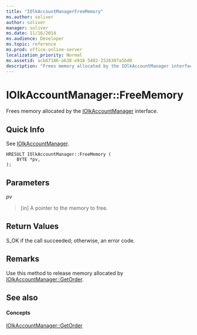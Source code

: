 ```yaml
---
title: "IOlkAccountManagerFreeMemory"
ms.author: soliver
author: soliver
manager: soliver
ms.date: 11/16/2014
ms.audience: Developer
ms.topic: reference
ms.prod: office-online-server
localization_priority: Normal
ms.assetid: acb67186-ab38-e918-5402-2526307a5bd0
description: "Frees memory allocated by the IOlkAccountManager interface."
---
```


# IOlkAccountManager::FreeMemory

Frees memory allocated by the [IOlkAccountManager](iolkaccountmanager.md) interface. 
  
## Quick Info

See [IOlkAccountManager](iolkaccountmanager.md).
  
```
HRESULT IOlkAccountManager::FreeMemory (  
    BYTE *pv, 
);
```

## Parameters

 _pv_
  
> [in] A pointer to the memory to free.
    
## Return Values

S_OK if the call succeeded; otherwise, an error code.
  
## Remarks

Use this method to release memory allocated by [IOlkAccountManager::GetOrder](iolkaccountmanager-getorder.md).
  
## See also

#### Concepts

[IOlkAccountManager::GetOrder](iolkaccountmanager-getorder.md)

